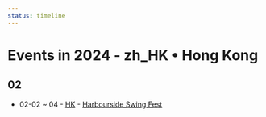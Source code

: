 ```yaml
---
status: timeline
---
```


# Events in 2024 - zh_HK • Hong Kong

## 02

- 02-02 ~ 04 - [HK](HK.md) - [Harbourside Swing Fest](harbourside-swing-fest.md)


